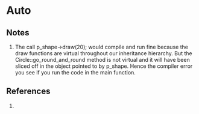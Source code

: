 # Auto

## Notes
1. The call p_shape->draw(20); would compile and run fine because the draw functions are virtual throughout our inheritance hierarchy. But the Circle::go_round_and_round method is not virtual and it will have been sliced off in the object pointed to by p_shape. Hence the compiler error you see if you run the code in the main function.


## References

1. 


